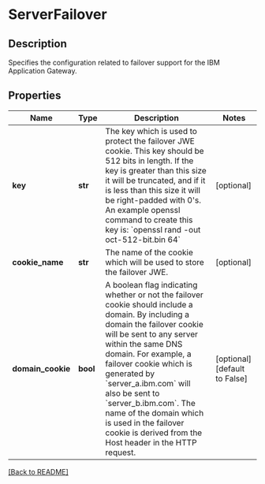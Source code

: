 # ServerFailover

## Description

Specifies the configuration related to failover support for the IBM Application Gateway.


## Properties

Name | Type | Description | Notes
------------ | ------------- | ------------- | -------------
**key** | **str** | The key which is used to protect the failover JWE cookie. This key should be 512 bits in length. If the key is greater than this size it will be truncated, and if it is less than this size it will be right-padded with 0&#39;s. An example openssl command to create this key is: &#x60;openssl rand -out oct-512-bit.bin 64&#x60;  | [optional] 
**cookie_name** | **str** | The name of the cookie which will be used to store the failover JWE.  | [optional] 
**domain_cookie** | **bool** | A boolean flag indicating whether or not the failover cookie should include a domain. By including a domain the failover cookie will be sent to any server within the same DNS domain. For example, a failover cookie which is generated by &#x60;server_a.ibm.com&#x60; will also be sent to &#x60;server_b.ibm.com&#x60;. The name of the domain which is used in the failover cookie is derived from the Host header in the HTTP request.  | [optional] [default to False]

[[Back to README]](../README.md)



